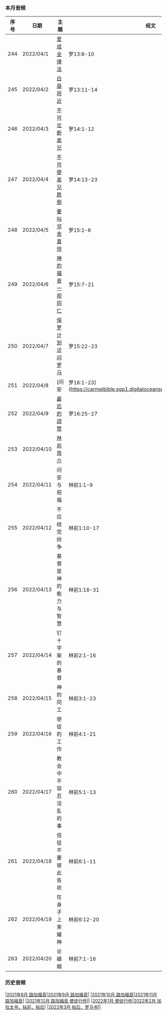 
### 本月音频


|序号|日期|主题|经文|
|---|----|---|---|
|244|2022/04/1|[爱成全律法](https://carmelbible.sgp1.digitaloceanspaces.com/202204/244.mp3)|罗13:8-10|
|245|2022/04/2|[白昼将近](https://carmelbible.sgp1.digitaloceanspaces.com/202204/245.mp3)|罗13:11-14|
|246|2022/04/3|[不可论断弟兄](https://carmelbible.sgp1.digitaloceanspaces.com/202204/246.mp3)|罗14:1-12|
|247|2022/04/4|[不可使弟兄跌倒](https://carmelbible.sgp1.digitaloceanspaces.com/202204/247.mp3)|罗14:13-23|
|248|2022/04/5|[要叫邻舍喜悦](https://carmelbible.sgp1.digitaloceanspaces.com/202204/248.mp3)|罗15:1-6|
|249|2022/04/6|[神的福音一视同仁](https://carmelbible.sgp1.digitaloceanspaces.com/202204/249.mp3)|罗15:7-21|
|250|2022/04/7|[保罗计划访问罗马](https://carmelbible.sgp1.digitaloceanspaces.com/202204/250.mp3)|罗15:22-23|
|251|2022/04/8|[问安|罗16:1-23](https://carmelbible.sgp1.digitaloceanspaces.com/202204/251.mp3)|罗16:1-23|
|252|2022/04/9|[最后的颂赞](https://carmelbible.sgp1.digitaloceanspaces.com/202204/252.mp3)|罗16:25-27|
|253|2022/04/10|[林前简介](https://carmelbible.sgp1.digitaloceanspaces.com/202204/253.mp3)||
|254|2022/04/11|问安与祝福|林前1:1-9|
|255|2022/04/12|不应结党纷争|林前1:10-17|
|256|2022/04/13|基督是神的能力与智慧|林前1:18-31|
|257|2022/04/14|钉十字架的基督|林前2:1-16|
|258|2022/04/15|神的同工|林前3:1-23|
|259|2022/04/16|使徒的工作|林前4:1-21|
|260|2022/04/17|教会中不容忍淫乱的事|林前5:1-13|
|261|2022/04/18|信徒不要彼此告状|林前6:1-11|
|262|2022/04/19|在身子上荣耀神|林前6:12-20|
|263|2022/04/20|论婚姻|林前7:1-16|


### 历史音频

|[2021年8月 路加福音](202108)|[2021年9月 路加福音](202109)|
|[2021年10月 路加福音](202110)|[2021年11月 路加福音](202111)|
|[2021年12月 路加福音 使徒行传](202112)||
|[2022年1月 使徒行传](202201)|[2022年2月 加拉太书，帖前，帖后](202202)|
|[2022年3月 帖后，罗马书](202203)||
